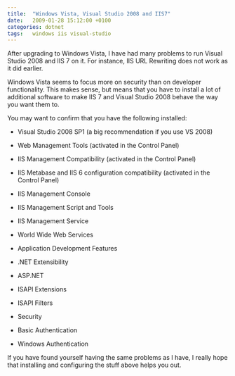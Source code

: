 ```yaml
---
title:  "Windows Vista, Visual Studio 2008 and IIS7"
date:   2009-01-28 15:12:00 +0100
categories: dotnet
tags: 	windows iis visual-studio
---
```



After upgrading to Windows Vista, I have had many problems to run Visual Studio
2008 and IIS 7 on it. For instance, IIS URL Rewriting does not work as it did earlier.

Windows Vista seems to focus more on security than on developer functionality.
This makes sense, but means that you have to install a lot of additional software
to make IIS 7 and Visual Studio 2008 behave the way you want them to.

You may want to confirm that you have the following installed:


* Visual Studio 2008 SP1 (a big recommendation if you use VS 2008)

* Web Management Tools (activated in the Control Panel)

* IIS Management Compatibility (activated in the Control Panel)

* IIS Metabase and IIS 6 configuration compatibility (activated in the Control Panel)

* IIS Management Console

* IIS Management Script and Tools

* IIS Management Service

* World Wide Web Services

* Application Development Features

* .NET Extensibility

* ASP.NET

* ISAPI Extensions

* ISAPI Filters

* Security

* Basic Authentication

* Windows Authentication


If you have found yourself having the same problems as I have, I really hope that
installing and configuring the stuff above helps you out.